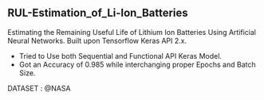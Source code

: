 ## RUL-Estimation_of_Li-Ion_Batteries

Estimating the Remaining Useful Life of Lithium Ion Batteries Using Artificial Neural Networks. Built upon Tensorflow Keras API 2.x.

* Tried to Use both Sequential and Functional API Keras Model.
* Got an Accuracy of 0.985 while interchanging proper Epochs and Batch Size.

DATASET : @NASA
